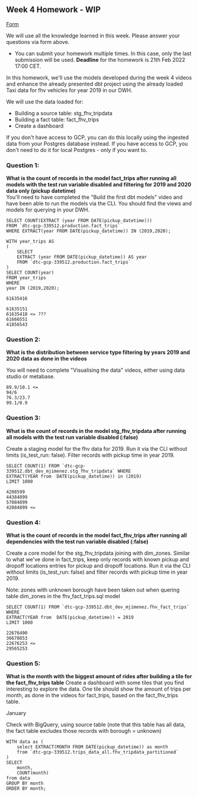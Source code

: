 ## Week 4 Homework - WIP
[Form](https://forms.gle/B5CXshja3MRbscVG8) 

We will use all the knowledge learned in this week. Please answer your questions via form above.  
* You can submit your homework multiple times. In this case, only the last submission will be used. 
**Deadline** for the homework is 21th Feb 2022 17:00 CET.

In this homework, we'll use the models developed during the week 4 videos and enhance the already presented dbt project using the already loaded Taxi data for fhv vehicles for year 2019 in our DWH.

We will use the data loaded for:
* Building a source table: stg_fhv_tripdata
* Building a fact table: fact_fhv_trips
* Create a dashboard 

If you don't have access to GCP, you can do this locally using the ingested data from your Postgres database
instead. If you have access to GCP, you don't need to do it for local Postgres -
only if you want to.

### Question 1: 
**What is the count of records in the model fact_trips after running all models with the test run variable disabled and filtering for 2019 and 2020 data only (pickup datetime)**  
You'll need to have completed the "Build the first dbt models" video and have been able to run the models via the CLI. 
You should find the views and models for querying in your DWH.

```
SELECT COUNT(EXTRACT (year FROM DATE(pickup_datetime)))
FROM `dtc-gcp-339512.production.fact_trips`
WHERE EXTRACT(year FROM DATE(pickup_datetime)) IN (2019,2020);

WITH year_trips AS
(
    SELECT
    EXTRACT (year FROM DATE(pickup_datetime)) AS year
    FROM `dtc-gcp-339512.production.fact_trips`
)
SELECT COUNT(year)
FROM year_trips
WHERE
year IN (2019,2020);
```
`61635416`

```
61635151
61635418 <= ???
61666551
41856543
```


### Question 2: 
**What is the distribution between service type filtering by years 2019 and 2020 data as done in the videos**

You will need to complete "Visualising the data" videos, either using data studio or metabase. 

```
89.9/10.1 <=
94/6
76.3/23.7
99.1/0.9
```

### Question 3: 
**What is the count of records in the model stg_fhv_tripdata after running all models with the test run variable disabled (:false)**  

Create a staging model for the fhv data for 2019. Run it via the CLI without limits (is_test_run: false).
Filter records with pickup time in year 2019.

```
SELECT COUNT(1) FROM `dtc-gcp-339512.dbt_dev_mjimenez.stg_fhv_tripdata` WHERE 
EXTRACT(YEAR from  DATE(pickup_datetime)) in (2019)
LIMIT 1000
```

```
4208599
44384899
57084899
42084899 <=
```

### Question 4: 
**What is the count of records in the model fact_fhv_trips after running all dependencies with the test run variable disabled (:false)**  

Create a core model for the stg_fhv_tripdata joining with dim_zones.
Similar to what we've done in fact_trips, keep only records with known pickup and dropoff locations entries for pickup and dropoff locations. 
Run it via the CLI without limits (is_test_run: false) and filter records with pickup time in year 2019.

Note: zones with unknown borough have been taken out when quering table dim_zones in the fhv_fact_trips.sql model

``` 
SELECT COUNT(1) FROM `dtc-gcp-339512.dbt_dev_mjimenez.fhv_fact_trips` WHERE 
EXTRACT(YEAR from  DATE(pickup_datetime)) = 2019
LIMIT 1000
``` 

```
22676490
36678853
22676253 <=
29565253
```

### Question 5: 
**What is the month with the biggest amount of rides after building a tile for the fact_fhv_trips table**
Create a dashboard with some tiles that you find interesting to explore the data. One tile should show the amount of trips per month, as done in the videos for fact_trips, based on the fact_fhv_trips table.

January

Check with BigQuery, using source table (note that this table has all data, the fact table excludes those records with borough = unknown)
```
WITH data as (
    select EXTRACT(MONTH FROM DATE(pickup_datetime)) as month
    from `dtc-gcp-339512.trips_data_all.fhv_tripdata_partitioned`
)
SELECT 
    month, 
    COUNT(month)
from data
GROUP BY month
ORDER BY month;
```